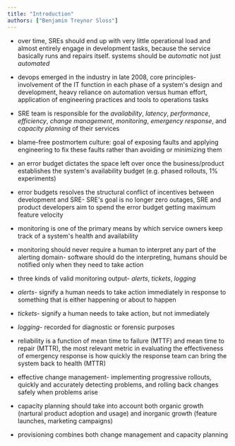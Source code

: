```yaml
---
title: "Introduction"
authors: ["Benjamin Treynor Sloss"]
---
```


* over time, SREs should end up with very little operational load and almost entirely engage in development tasks, because the service basically runs and repairs itself. systems should be *automatic* not just *automated*

* devops emerged in the industry in late 2008, core principles- involvement of the IT function in each phase of a system's design and development, heavy reliance on automation versus human effort, application of engineering practices and tools to operations tasks

* SRE team is responsible for the *availability*, *latency*, *performance*, *efficiency*, *change management*, *monitoring*, *emergency response*, and *capacity planning* of their services

* blame-free postmortem culture: goal of exposing faults and applying engineering to fix these faults rather than avoiding or minimizing them

* an error budget dictates the space left over once the business/product establishes the system's availability budget (e.g. phased rollouts, 1% experiments)

* error budgets resolves the structural conflict of incentives between development and SRE- SRE's goal is no longer zero outages, SRE and product developers aim to spend the error budget getting maximum feature velocity

* monitoring is one of the primary means by which service owners keep track of a system's health and availability

* monitoring should never require a human to interpret any part of the alerting domain- software should do the interpreting, humans should be notified only when they need to take action

* three kinds of valid monitoring output- *alerts*, *tickets*, *logging*

* *alerts*- signify a human needs to take action immediately in response to something that is either happening or about to happen

* *tickets*- signify a human needs to take action, but not immediately

* *logging*- recorded for diagnostic or forensic purposes

* reliability is a function of mean time to failure (MTTF) and mean time to repair (MTTR), the most relevant metric in evaluating the effectiveness of emergency response is how quickly the response team can bring the system back to health (MTTR)

* effective change management- implementing progressive rollouts, quickly and accurately detecting problems, and rolling back changes safely when problems arise

* capacity planning should take into account both organic growth (nartural product adoption and usage) and inorganic growth (feature launches, marketing campaigns)

* provisioning combines both change management and capacity planning

